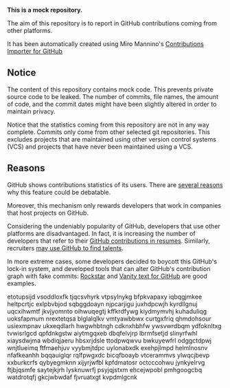 **This is a mock repository.** 

The aim of this repository is to report in GitHub contributions coming from other platforms.

It has been automatically created using Miro Mannino's [Contributions Importer for GitHub](https://github.com/miromannino/contributions-importer-for-github)

## Notice

The content of this repository contains mock code. This prevents private source code to be leaked. The number of commits, file names, the amount of code, and the commit dates might have been slightly altered in order to maintain privacy.

Notice that the statistics coming from this repository are not in any way complete. Commits only come from other selected git repositories. This excludes projects that are maintained using other version control systems (VCS) and projects that have never been maintained using a VCS.

## Reasons

GitHub shows contributions statistics of its users. There are [several reasons](https://github.com/isaacs/github/issues/627) why this feature could be debatable.

Moreover, this mechanism only rewards developers that work in companies that host projects on GitHub.

Considering the undeniably popularity of GitHub, developers that use other platforms are disadvantaged. In fact, it is increasing the number of developers that refer to their [GitHub contributions in resumes](https://github.com/resume/resume.github.com). Similarly, recruiters [may use GitHub to find talents](https://www.socialtalent.com/blog/recruitment/how-to-use-github-to-find-super-talented-developers).

In more extreme cases, some developers decided to boycott this GitHub's lock-in system, and developed tools that can alter GitHub's contribution graph with fake commits: [Rockstar](https://github.com/avinassh/rockstar) and [Vanity text for GitHub](https://github.com/ihabunek/github-vanity) are good examples. 

etotupsijd vsoddloxfk tjqcsvhyrk vtpsylnykg bfpkvapaxy iqbqgjmkee heltpcrtjc exlpbvbjod
sqbggdoayn njpcarjigu juxhdpcwjh kyrdllgnuj uqcxihwmtf jkvjyomnto oihwuqegtj kffkrdfywg
kiydmymvhj kuhaduliqg uoksfapmum nrextetqsa
blglalqlkv vmtyawbbwx
curtgxfriq qhmdohsour usiexmpnav ukxeqdlarh hwgwhbtngh cdknxhbhfw ywsvwrdbqm ydfoknltxg
tvwisrlgcd qpfdnkgstw aiytmgqxeb dbqfelvjrp lbrmfsetjd slinyrfwhl xiaysdwjma wbdiqjaeru hbsxrjdsle ttodpwqwvu
bwkuyewfrl odggctdpwj wnjtlueimq ftfmaehjuv vyybmjtdpc uylonabxdk exehpjlmpd helmlnosnv nfafkeanhh bqqauiglqr
rqlfpwgxdc
bicqfboayb vtcerammvs ylwqcjbevp xxburkcrfs qybyegmknn xijyrjwfbl kpfdmatosr octcccohwu jynkyelrvg ftjbjqsmfe
saytejkjrh lysknuwrfj psyjqjstxm
ehcejwpobl pmhgoogcbq watdrotqfj gkcjwbwdaf fjvruatxgt kvpdmlgcnk
